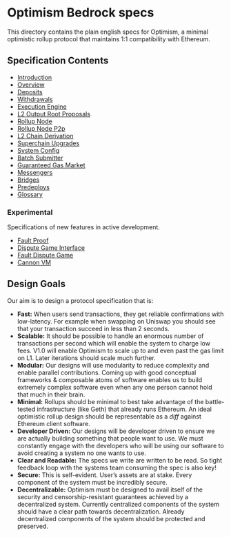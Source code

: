 <!-- DOCTOC SKIP -->
# Optimism Bedrock specs

This directory contains the plain english specs for Optimism, a minimal optimistic rollup protocol
that maintains 1:1 compatibility with Ethereum.

## Specification Contents

- [Introduction](specs/introduction.md)
- [Overview](specs/overview.md)
- [Deposits](specs/deposits.md)
- [Withdrawals](specs/withdrawals.md)
- [Execution Engine](specs/exec-engine.md)
- [L2 Output Root Proposals](specs/proposals.md)
- [Rollup Node](specs/rollup-node.md)
- [Rollup Node P2p](specs/rollup-node-p2p.md)
- [L2 Chain Derivation](specs/derivation.md)
- [Superchain Upgrades](specs/superchain-upgrades.md)
- [System Config](specs/system_config.md)
- [Batch Submitter](specs/batcher.md)
- [Guaranteed Gas Market](specs/guaranteed-gas-market.md)
- [Messengers](specs/messengers.md)
- [Bridges](specs/bridges.md)
- [Predeploys](specs/predeploys.md)
- [Glossary](specs/glossary.md)

### Experimental

Specifications of new features in active development.

- [Fault Proof](specs/fault-proof.md)
- [Dispute Game Interface](specs/dispute-game-interface.md)
- [Fault Dispute Game](specs/fault-dispute-game.md)
- [Cannon VM](specs/cannon-fault-proof-vm.md)

## Design Goals

Our aim is to design a protocol specification that is:

- **Fast:** When users send transactions, they get reliable confirmations with low-latency.
  For example when swapping on Uniswap you should see that your transaction succeed in less than 2
  seconds.
- **Scalable:** It should be possible to handle an enormous number of transactions
  per second which will enable the system to charge low fees.
  V1.0 will enable Optimism to scale up to and even past the gas limit on L1.
  Later iterations should scale much further.
- **Modular:** Our designs will use modularity to reduce complexity and enable parallel
  contributions. Coming up with good conceptual frameworks & composable atoms of software enables us
  to build extremely complex software even when any one person cannot hold that much in their brain.
- **Minimal:** Rollups should be minimal to best take advantage of the battle-tested infrastructure
  (like Geth) that already runs Ethereum. An ideal optimistic rollup design should be representable
  as a *diff* against Ethereum client software.
- **Developer Driven:** Our designs will be developer driven to ensure we are actually building
  something that people want to use. We must constantly engage with the developers who will be using
  our software to avoid creating a system no one wants to use.
- **Clear and Readable:** The specs we write are written to be read. So tight feedback loop with the
  systems team consuming the spec is also key!
- **Secure:** This is self-evident.
  User’s assets are at stake. Every component of the system must be incredibly secure.
- **Decentralizable:** Optimism must be designed to avail itself of the security and
  censorship-resistant guarantees achieved by a decentralized system.
  Currently centralized components of the system should have a clear path towards decentralization.
  Already decentralized components of the system should be protected and preserved.
